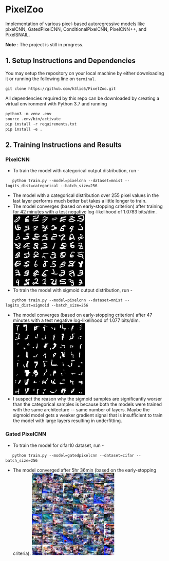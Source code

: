 # PixelZoo
Implementation of various pixel-based autoregressive models like pixelCNN, GatedPixelCNN, ConditionalPixelCNN, PixelCNN++, and PixelSNAIL.

**Note** : The project is still in progress.

## 1. Setup Instructions and Dependencies
You may setup the repository on your local machine by either downloading it or running the following line on `terminal`.
``` Batchfile
git clone https://github.com/h3lio5/PixelZoo.git
```
All dependencies required by this repo can be downloaded by creating a virtual environment with Python 3.7 and running

``` Batchfile
python3 -m venv .env
source .env/bin/activate
pip install -r requirements.txt
pip install -e .
```
## 2. Training Instructions and Results
### PixelCNN
 * To train the model with categorical output distribution, run -
``` Batchfile 
   python train.py --model=pixelcnn --dataset=mnist --logits_dist=categorical --batch_size=256 
```
 * The model with a categorical distribution over 255 pixel values in the last layer performs much better but takes a little longer to train.
 * The model converges (based on early-stopping criterion) after training for 42 minutes with a test negative log-likelihood of 1.0783 bits/dim.     
      ![categorical_image_sample](images/pixelcnn/mnist/0.0001_categorical_sample_15.png)
 * To train the model with sigmoid output distribution, run - 
``` Batchfile 
   python train.py --model=pixelcnn --dataset=mnist --logits_dist=sigmoid --batch_size=256 
```
 * The model converges (based on early-stopping criterion) after 47 minutes with a test negative log-likelihood of 1.077 bits/dim.         
      ![sigmoid_image_sample](images/pixelcnn/mnist/0.0001_sigmoid_sample_22.png)
 * I suspect the reason why the sigmoid samples are significantly worser than the categorical samples is because both the models were trained with the same architecture -- same number of layers. Maybe the sigmoid model gets a weaker gradient signal that is insufficient to train the model with large layers resulting in underfitting.

### Gated PixelCNN
  * To train the model for cifar10 dataset, run -
 ``` Batchfile
    python train.py --model=gatedpixelcnn --dataset=cifar --batch_size=256
 ```
  * The model converged after 5hr 36min (based on the early-stopping criteria).
      ![gated_cifar_sample](images/gatedpixelcnn/cifar10/sample_18.png)

 
